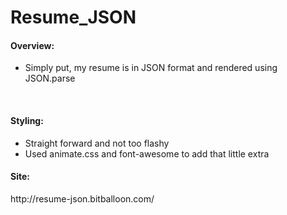 # Resume_JSON

<h4>Overview:</h4>
<ul>
  <li>Simply put, my resume is in JSON format and rendered using JSON.parse</li>
</ul>
<br>
<h4>Styling:</h4>
<ul>
  <li>Straight forward and not too flashy</li>
  <li>Used animate.css and font-awesome to add that little extra</li>
</ul>

<h4>Site:</h4>
http://resume-json.bitballoon.com/
